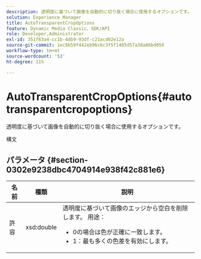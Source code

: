 ```yaml
---
description: 透明度に基づいて画像を自動的に切り抜く場合に使用するオプションです。
solution: Experience Manager
title: AutoTransparentCropOptions
feature: Dynamic Media Classic、SDK/API
role: Developer,Administrator
exl-id: 351f63a4-cc1b-4db9-93df-c21acd02e12a
source-git-commit: 1ec8b59f442eb96c6c3f5f1405d57a38a86bd056
workflow-type: tm+mt
source-wordcount: '53'
ht-degree: 11%

---
```


# AutoTransparentCropOptions{#autotransparentcropoptions}

透明度に基づいて画像を自動的に切り抜く場合に使用するオプションです。

構文

## パラメータ {#section-0302e9238dbc4704914e938f42c881e6}

<table id="table_F6A0DBA37F704C2097C617A0A6767566"> 
 <thead> 
  <tr> 
   <th colname="col1" class="entry"> 名前 </th> 
   <th colname="col2" class="entry"> 種類 </th> 
   <th colname="col3" class="entry"> 説明 </th> 
  </tr> 
 </thead>
 <tbody> 
  <tr> 
   <td colname="col1"> <span class="codeph"> 許容</span> </td> 
   <td colname="col2"> <span class="codeph"> xsd:double</span> </td> 
   <td colname="col3">透明度に基づいて画像のエッジから空白を削除します。 用途： 
    <ul id="ul_FE5423B857AE43FCBA7A9AEA76C754CC">
     <li id="li_01E3BD0AB8DA4C408B47CB02B269404A">0の場合は色が正確に一致します。 </li>
     <li id="li_FCE21384265D4ECE9C0D785F1BB32C3A">1：最も多くの色差を有効にします。 </li>
    </ul></td> 
  </tr> 
 </tbody> 
</table>
